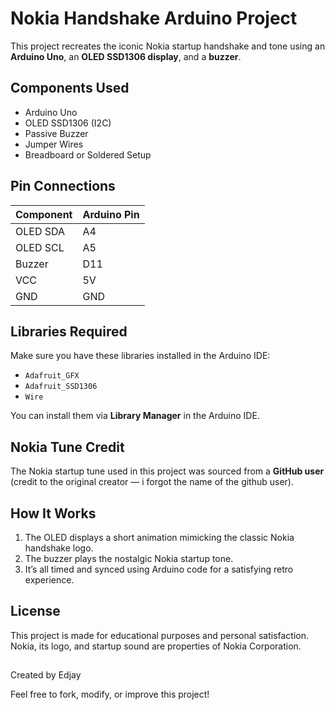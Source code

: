 # Nokia Handshake Arduino Project

This project recreates the iconic Nokia startup handshake and tone using an **Arduino Uno**, an **OLED SSD1306 display**, and a **buzzer**.

## Components Used

- Arduino Uno  
- OLED SSD1306 (I2C)  
- Passive Buzzer  
- Jumper Wires  
- Breadboard or Soldered Setup  

## Pin Connections

| Component | Arduino Pin |
|----------|-------------|
| OLED SDA | A4          |
| OLED SCL | A5          |
| Buzzer   | D11         |
| VCC      | 5V          |
| GND      | GND         |

## Libraries Required

Make sure you have these libraries installed in the Arduino IDE:

- `Adafruit_GFX`
- `Adafruit_SSD1306`
- `Wire`

You can install them via **Library Manager** in the Arduino IDE.

## Nokia Tune Credit

The Nokia startup tune used in this project was sourced from a **GitHub user** (credit to the original creator — i forgot the name of the github user).

## How It Works

1. The OLED displays a short animation mimicking the classic Nokia handshake logo.
2. The buzzer plays the nostalgic Nokia startup tone.
3. It’s all timed and synced using Arduino code for a satisfying retro experience.

## License

This project is made for educational purposes and personal satisfaction. Nokia, its logo, and startup sound are properties of Nokia Corporation.


## 
Created by Edjay

Feel free to fork, modify, or improve this project!
